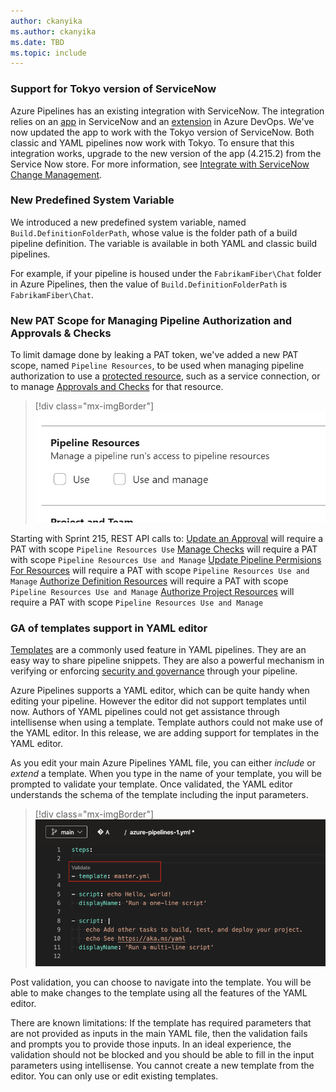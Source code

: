 ```yaml
---
author: ckanyika
ms.author: ckanyika
ms.date: TBD
ms.topic: include
---
```

### Support for Tokyo version of ServiceNow

Azure Pipelines has an existing integration with ServiceNow. The integration relies on an [app](https://store.servicenow.com/sn_appstore_store.do#!/store/application/fa788cb5dbb5630040669c27db961940) in ServiceNow and an [extension](https://marketplace.visualstudio.com/items?itemName=ms-vscs-rm.vss-services-servicenowchangerequestmanagement) in Azure DevOps. We've now updated the app to work with the Tokyo version of ServiceNow. Both classic and YAML pipelines now work with Tokyo. To ensure that this integration works, upgrade to the new version of the app (4.215.2) from the Service Now store. For more information, see [Integrate with ServiceNow Change Management](https://learn.microsoft.com/en-us/azure/devops/pipelines/release/approvals/servicenow?view=azure-devops&preserve-view=true).


### New Predefined System Variable

We introduced a new predefined system variable, named `Build.DefinitionFolderPath`, whose value is the folder path of a build pipeline definition. The variable is available in both YAML and classic build pipelines. 

For example, if your pipeline is housed under the `FabrikamFiber\Chat` folder in Azure Pipelines, then the value of `Build.DefinitionFolderPath` is `FabrikamFiber\Chat`.


### New PAT Scope for Managing Pipeline Authorization and Approvals & Checks

To limit damage done by leaking a PAT token, we've added a new PAT scope, named `Pipeline Resources`, to be used when managing pipeline authorization to use a [protected resource](https://learn.microsoft.com/azure/devops/pipelines/security/resources?view=azure-devops#protected-resources), such as a service connection, or to manage [Approvals and Checks](https://learn.microsoft.com/azure/devops/pipelines/process/approvals) for that resource.

> [!div class="mx-imgBorder"]
> ![Pipelines REST API Updates](../../media/214-pipelines-01.png)

Starting with Sprint 215, REST API calls to:
[Update an Approval](https://learn.microsoft.com/rest/api/azure/devops/approvalsandchecks/approvals/update) will require a PAT with scope `Pipeline Resources Use` 
[Manage Checks](https://learn.microsoft.com/rest/api/azure/devops/approvalsandchecks/check-configurations) will require a PAT with scope `Pipeline Resources Use and Manage` 
[Update Pipeline Permisions For Resources](https://learn.microsoft.com/rest/api/azure/devops/approvalsandchecks/pipeline-permissions/update-pipeline-permisions-for-resources) will require a PAT with scope `Pipeline Resources Use and Manage` 
[Authorize Definition Resources](https://learn.microsoft.com/rest/api/azure/devops/build/resources/authorize-definition-resources) will require a PAT with scope `Pipeline Resources Use and Manage` 
[Authorize Project Resources](https://learn.microsoft.com/rest/api/azure/devops/build/authorizedresources/authorize-project-resources) will require a PAT with scope `Pipeline Resources Use and Manage`

### GA of templates support in YAML editor

[Templates](https://docs.microsoft.com/azure/devops/pipelines/process/templates?view=azure-devops) are a commonly used feature in YAML pipelines. They are an easy way to share pipeline snippets. They are also a powerful mechanism in verifying or enforcing [security and governance](https://docs.microsoft.com/azure/devops/pipelines/security/templates?view=azure-devops) through your pipeline.

Azure Pipelines supports a YAML editor, which can be quite handy when editing your pipeline. However the editor did not support templates until now. Authors of YAML pipelines could not get assistance through intellisense when using a template. Template authors could not make use of the YAML editor.  In this release, we are adding support for templates in the YAML editor. 

As you edit your main Azure Pipelines YAML file, you can either _include_ or _extend_ a template. When you type in the name of your template, you will be prompted to validate your template. Once validated, the YAML editor understands the schema of the template including the input parameters.

> [!div class="mx-imgBorder"]
> ![Pipelines REST API Updates](../../media/214-pipelines-02.png)

Post validation, you can choose to navigate into the template. You will be able to make changes to the template using all the features of the YAML editor.

There are known limitations:
If the template has required parameters that are not provided as inputs in the main YAML file, then the validation fails and prompts you to provide those inputs. In an ideal experience, the validation should not be blocked and you should be able to fill in the input parameters using intellisense.
You cannot create a new template from the editor. You can only use or edit existing templates.